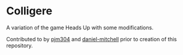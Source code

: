 # Colligere
A variation of the game Heads Up with some modifications.

Contributed to by [pjm304](https://github.com/pjm304) and [daniel-mitchell](https://github.com/daniel-mitchell) prior to creation of this repository.

